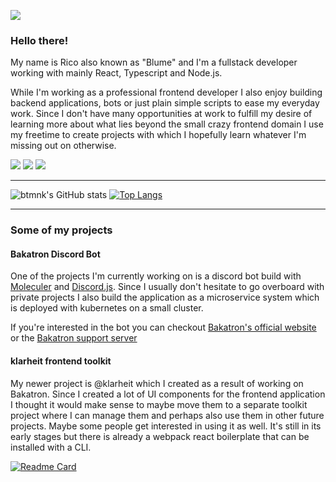 ![](https://cloud.bitmonk.de/s/AG7wwpogaijXmgp/preview)

### Hello there!

My name is Rico also known as "Blume" and I'm a fullstack developer working with mainly React, Typescript and Node.js.

While I'm working as a professional frontend developer I also enjoy building backend applications, bots or just plain simple scripts to ease my everyday work. Since I don't have many opportunities at work to fulfill my desire of learning more about what lies beyond the small crazy frontend domain I use my freetime to create projects with which I hopefully learn whatever I'm missing out on otherwise.

![](https://img.shields.io/badge/Editor-VSCode-informational?style=for-the-badge&logo=visualstudiocode&logoColor=white&color=007ACC)
![](https://img.shields.io/badge/OS-Windows+WSL+Mac-informational?style=for-the-badge&logo=windows&logoColor=white&color=007ACC)
![](https://img.shields.io/badge/Code-Typescript-informational?style=for-the-badge&logo=typescript&logoColor=white&color=007ACC)

---

![btmnk's GitHub stats](https://github-readme-stats.vercel.app/api?username=btmnk&count_private=true&theme=radical&show_icons=true)
[![Top Langs](https://github-readme-stats.vercel.app/api/top-langs/?username=btmnk&hide=python&layout=compact&theme=radical&show_icons=true)](https://github.com/btmnk/github-readme-stats)

---

### Some of my projects

#### Bakatron Discord Bot
One of the projects I'm currently working on is a discord bot build with [Moleculer](https://moleculer.services/) and [Discord.js](https://discord.js.org/#/). Since I usually don't hesitate to go overboard with private projects I also build the application as a microservice system which is deployed with kubernetes on a small cluster.

If you're interested in the bot you can checkout [Bakatron's official website](https://bakatron.app) or the [Bakatron support server](https://discord.gg/xjkqCJUqfe)

#### klarheit frontend toolkit
My newer project is @klarheit which I created as a result of working on Bakatron. Since I created a lot of UI components for the frontend application I thought it would make sense to maybe move them to a separate toolkit project where I can manage them and perhaps also use them in other future projects. Maybe some people get interested in using it as well. It's still in its early stages but there is already a webpack react boilerplate that can be installed with a CLI.

[![Readme Card](https://github-readme-stats.vercel.app/api/pin/?username=btmnk&repo=klarheit)](https://github.com/btmnk/klarheit)

